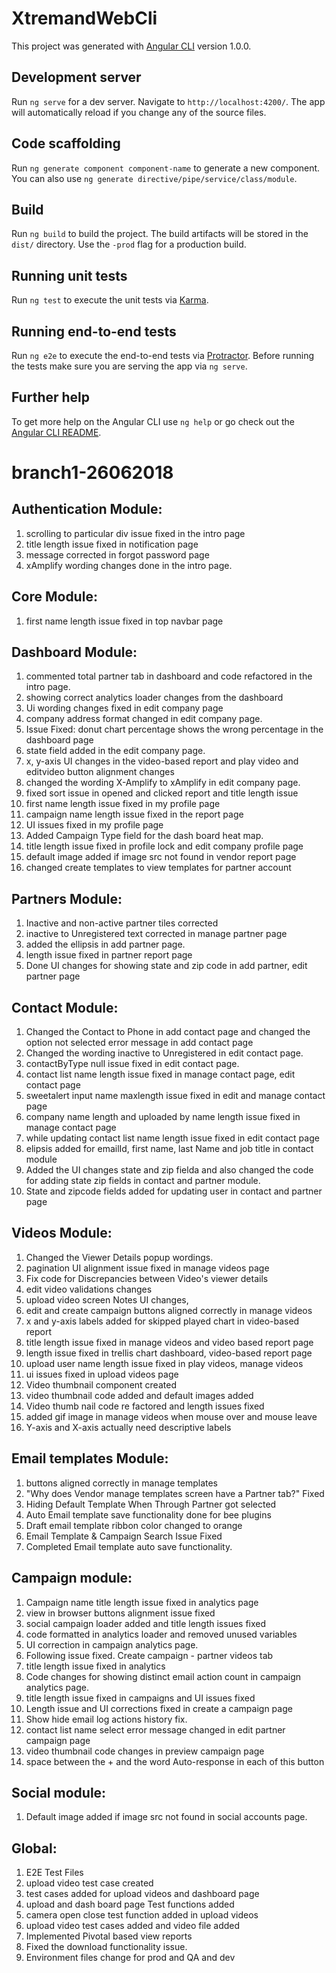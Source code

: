 # XtremandWebCli

This project was generated with [Angular CLI](https://github.com/angular/angular-cli) version 1.0.0.

## Development server

Run `ng serve` for a dev server. Navigate to `http://localhost:4200/`. The app will automatically reload if you change any of the source files.

## Code scaffolding

Run `ng generate component component-name` to generate a new component. You can also use `ng generate directive/pipe/service/class/module`.

## Build

Run `ng build` to build the project. The build artifacts will be stored in the `dist/` directory. Use the `-prod` flag for a production build.

## Running unit tests

Run `ng test` to execute the unit tests via [Karma](https://karma-runner.github.io).

## Running end-to-end tests

Run `ng e2e` to execute the end-to-end tests via [Protractor](http://www.protractortest.org/).
Before running the tests make sure you are serving the app via `ng serve`.

## Further help

To get more help on the Angular CLI use `ng help` or go check out the [Angular CLI README](https://github.com/angular/angular-cli/blob/master/README.md).

# branch1-26062018

## Authentication Module:
1.	scrolling to particular div issue fixed in the intro page
2.	title length issue fixed in notification page
3.	message corrected in forgot password page
4.	xAmplify wording changes done in the intro page.

## Core Module:
1.	first name length issue fixed in top navbar page

## Dashboard Module:
1.	commented total partner tab in dashboard and code refactored in the intro page.
2.	showing correct analytics loader changes from the dashboard
3.	Ui wording changes fixed in edit company page
4.	company address format changed in edit company page.
5.	Issue Fixed: donut chart percentage shows the wrong percentage in the dashboard page
6.	state field added in the edit company page.
7.	x, y-axis UI changes in the video-based report and play video and editvideo button alignment changes
8.	changed the wording X-Amplify to xAmplify in edit company page.
9.	fixed sort issue in opened and clicked report and title length issue
10.	first name length issue fixed in my profile page
11.	campaign name length issue fixed in the report page
12.	UI issues fixed in my profile page
13.	Added Campaign Type field for the dash board heat map.
14.	title length issue fixed in profile lock and edit company profile page
15.	default image added if image src not found in vendor report page
16.	changed create templates to view templates for partner account

## Partners Module:
1.	Inactive and non-active partner tiles corrected
2.	inactive to Unregistered text corrected in manage partner page
3.	added the ellipsis in add partner page.
4.	length issue fixed in partner report page
5.	Done UI changes for showing state and zip code in add partner, edit partner page

## Contact Module:
1.	Changed the Contact to Phone in add contact page and changed the option not selected error message in add contact page
2.	Changed the wording inactive to Unregistered in edit contact page.
3.	contactByType null issue fixed in edit contact page.
4.	contact list name length issue fixed in manage contact page, edit contact page
5.	sweetalert input name maxlength issue fixed in edit and manage contact page
6.	company name length and uploaded by name length issue fixed in manage contact page
7.	while updating contact list name length issue fixed in edit contact page
8.	elipsis added for emailId, first name, last Name and job title in contact module
9.	Added the UI changes state and zip fielda and also changed the code for adding state zip fields in contact and partner module.
10.	State and zipcode fields added for updating user in contact and partner page

## Videos Module:
1.	Changed the Viewer Details popup wordings.
2.	pagination UI alignment issue fixed in manage videos page
3.	Fix code for Discrepancies between Video's viewer details 
4.	edit video validations changes
5.	upload video screen Notes UI changes, 
6.	edit and create campaign buttons aligned correctly in manage videos
7.	x and y-axis labels added for skipped played chart in video-based report
8.	title length issue fixed in manage videos and video based report page
9.	length issue fixed in trellis chart dashboard, video-based report page
10.	upload user name length issue fixed in play videos, manage videos
11.	ui issues fixed in upload videos page
12.	Video thumbnail component created
13.	video thumbnail code added and default images added
14.	Video thumb nail code re factored and length issues fixed
15.	added gif image in manage videos when mouse over and mouse leave
16.	Y-axis and X-axis actually need descriptive labels

## Email templates Module:
1.	buttons aligned correctly in manage templates
2.	"Why does Vendor manage templates screen have a Partner tab?" Fixed
3.	Hiding Default Template When Through Partner got selected
4.	Auto Email template save functionality done for bee plugins
5.	Draft email template ribbon color changed to orange
6.	Email Template & Campaign Search Issue Fixed
7.	Completed Email template auto save functionality.

## Campaign module:
1.	Campaign name title length issue fixed in analytics page
2.	view in browser buttons alignment issue fixed
3.	social campaign loader added and title length issues fixed
4.	code formatted in analytics loader and removed unused variables
5.	UI correction in campaign analytics page.
6.	Following issue fixed. Create campaign - partner videos tab
7.	title length issue fixed in analytics
8.	Code changes for showing distinct email action count in campaign analytics page.
9.	title length issue fixed in campaigns and UI issues fixed
10.	Length issue and UI corrections fixed in create a campaign page
11.	Show hide email log actions history fix.
12.	contact list name select error message changed in edit partner campaign page
13.	video thumbnail code changes in preview campaign page
14.	space between the + and the word Auto-response in each of this button

## Social module:
1.	Default image added if image src not found in social accounts page.

## Global:
1.	E2E Test Files
2.	upload video test case created
3.	test cases added for upload videos and dashboard page
4.	upload and dash board page Test functions added
5.	camera open close test function added in upload videos
6.	upload video test cases added and video file added
7.	Implemented Pivotal based view reports
8.	Fixed the download functionality issue.
9.	Environment files change for prod and QA and dev
